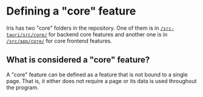 # Defining a "core" feature

Iris has two "core" folders in the repository. One of them is in
[`/src-tauri/src/core/`](../src-tauri/src/core/) for backend core features and
another one is in [`/src/app/core/`](../src/app/core/) for core frontend
features.

## What is considered a "core" feature?

A "core" feature can be defined as a feature that is not bound to a single page.
That is, it either does not require a page or its data is used throughout the
program.
